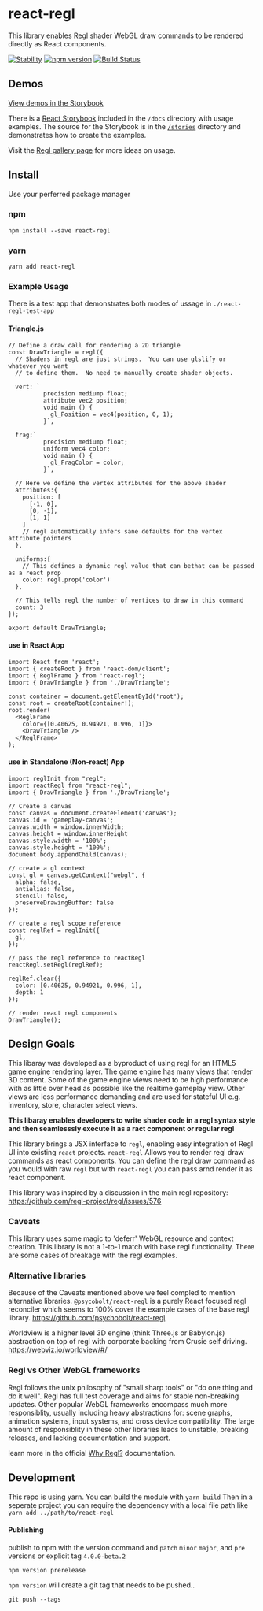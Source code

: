 # react-regl
This library enables [Regl](http://regl.party/) shader WebGL draw commands to be rendered directly as React components.

[![Stability](https://img.shields.io/badge/Stability-Experimental-orange.svg)](https://nodejs.org/api/documentation.html#documentation_stability_index)
[![npm version](https://badge.fury.io/js/react-regl.svg)](https://badge.fury.io/js/react-regl)
[![Build Status](https://travis-ci.org/kevzettler/react-regl.svg?branch=master)](https://travis-ci.org/kevzettler/react-regl)

## Demos
[View demos in the Storybook](https://kevzettler.com/react-regl)

There is a [React Storybook](https://storybook.js.org/) included in the `/docs` directory with usage examples. The source for the Storybook is in the [`/stories`](./src/stories) directory and demonstrates how to create the examples.

Visit the [Regl gallery page](http://regl.party/examples) for more ideas on usage.

## Install
Use your perferred package manager

### npm
```
npm install --save react-regl
```

### yarn
```
yarn add react-regl
```

### Example Usage
There is a test app that demonstrates both modes of ussage in `./react-regl-test-app`

#### Triangle.js
```
// Define a draw call for rendering a 2D triangle
const DrawTriangle = regl({
  // Shaders in regl are just strings.  You can use glslify or whatever you want
  // to define them.  No need to manually create shader objects.

  vert: `
          precision mediump float;
          attribute vec2 position;
          void main () {
            gl_Position = vec4(position, 0, 1);
          }`,

  frag:`
          precision mediump float;
          uniform vec4 color;
          void main () {
            gl_FragColor = color;
          }`,

  // Here we define the vertex attributes for the above shader
  attributes:{
    position: [
      [-1, 0],
      [0, -1],
      [1, 1]
    ]
    // regl automatically infers sane defaults for the vertex attribute pointers
  },

  uniforms:{
    // This defines a dynamic regl value that can bethat can be passed as a react prop
    color: regl.prop('color')
  },

  // This tells regl the number of vertices to draw in this command
  count: 3
});

export default DrawTriangle;
```

#### use in React App
```
import React from 'react';
import { createRoot } from 'react-dom/client';
import { ReglFrame } from 'react-regl';
import { DrawTriangle } from './DrawTriangle';

const container = document.getElementById('root');
const root = createRoot(container!);
root.render(
  <ReglFrame
    color={[0.40625, 0.94921, 0.996, 1]}>
    <DrawTriangle />
  </ReglFrame>
);
```

#### use in Standalone (Non-react) App
```
import reglInit from "regl";
import reactRegl from "react-regl";
import { DrawTriangle } from './DrawTriangle';

// Create a canvas
const canvas = document.createElement('canvas');
canvas.id = 'gameplay-canvas';
canvas.width = window.innerWidth;
canvas.height = window.innerHeight
canvas.style.width = '100%';
canvas.style.height = '100%';
document.body.appendChild(canvas);

// create a gl context
const gl = canvas.getContext("webgl", {
  alpha: false,
  antialias: false,
  stencil: false,
  preserveDrawingBuffer: false
});

// create a regl scope reference
const reglRef = reglInit({
  gl,
});

// pass the regl reference to reactRegl
reactRegl.setRegl(reglRef);

reglRef.clear({
  color: [0.40625, 0.94921, 0.996, 1],
  depth: 1
});

// render react regl components
DrawTriangle();

```

## Design Goals
This libaray was developed as a byproduct of using regl for an HTML5 game engine rendering layer. The game engine has many views that render 3D content. Some of the game engine views need to be high performance with as little over head as possible like the realtime gameplay view. Other views are less performance demanding and are used for stateful UI e.g. inventory, store, character select views.

**This libaray enables developers to write shader code in a regl syntax style and then seamlesssly execute it as a ract component or regular regl**

This library brings a JSX interface to `regl`, enabling easy integration of Regl UI into existing `react` projects. `react-regl` Allows you to render regl draw commands as react components. You can define the regl draw command as you would with raw `regl` but with `react-regl` you can pass arnd render it as react component.

This library was inspired by a discussion in the main regl repository: https://github.com/regl-project/regl/issues/576

### Caveats
This library uses some magic to 'deferr' WebGL resource and context creation. This library is not a 1-to-1 match with base regl functionality. There are some cases of breakage with the regl examples.

### Alternative libraries
Because of the Caveats mentioned above we feel compled to mention alternative libraries. `@psycobolt/react-regl` is a purely React focused regl reconciler which seems to 100% cover the example cases of the base regl library.
https://github.com/psychobolt/react-regl

Worldview is a higher level 3D engine (think Three.js or Babylon.js) abstraction on top of regl with corporate backing from Crusie self driving.
https://webviz.io/worldview/#/

### Regl vs Other WebGL frameworks
Regl follows the unix philosophy of "small sharp tools" or "do one thing and do it well". Regl has full test coverage and aims for stable non-breaking updates. Other popular WebGL frameworks encompass much more responsiblity, usually including heavy abstractions for: scene graphs, animation systems, input systems, and cross device compatibility. The large amount of responsiblity in these other libraries leads to unstable, breaking releases, and lacking documentation and support.

learn more in the official [Why Regl?](https://github.com/regl-project/regl#why-regl) documentation.

## Development
This repo is using yarn. You can build the module with `yarn build` Then in a seperate project you can require the dependency with a local file path like `yarn add ../path/to/react-regl`


#### Publishing

publish to npm with the version command and `patch` `minor` `major`, and `pre` versions or explicit tag `4.0.0-beta.2`
```
npm version prerelease
```

`npm version` will create a git tag that needs to be pushed..
```
git push --tags

```
